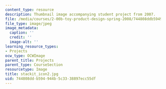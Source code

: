 ```yaml
---
content_type: resource
description: Thumbnail image accompanying student project from 2007.
file: /media/courses/2-00b-toy-product-design-spring-2008/744808ddb594944b5c3338897ecc55df_stackit_icon2.jpg
file_type: image/jpeg
image_metadata:
  caption: ''
  credit: ''
  image-alt: ''
learning_resource_types:
- Projects
ocw_type: OCWImage
parent_title: Projects
parent_type: CourseSection
resourcetype: Image
title: stackit_icon2.jpg
uid: 744808dd-b594-944b-5c33-38897ecc55df
---
```

